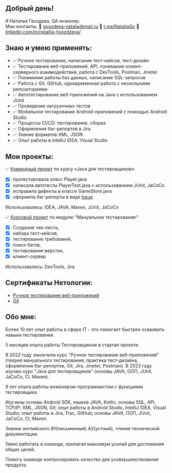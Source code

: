 ## Добрый день!

Я Наталья Гвоздева, QA инженер.  
Мои контакты: :incoming_envelope: gvozdeva-natalia@mail.ru  :iphone: [t.me/NataliaGv](https://t.me/NataliaGv) :link: [linkedin.com/in/natallia-hvozdzeva/](https://www.linkedin.com/in/natallia-hvozdzeva/)

## Знаю и умею применять:

- :white_check_mark: Ручное тестирование, написание тест-кейсов, тест-дизайн
- :white_check_mark: Тестирование веб-приложений, API, понимание клиент-серверного взаимодействия, работа с DevTools, Postman, Jmeter
- :white_check_mark: Понимание работы баз данных, написание SQL-запросов
- :white_check_mark: Работа с Git, GitHub, одновременная работа с несколькими репозиториями
- :white_check_mark: Автотестирование веб-приложений на Java с использованием JUnit
- :white_check_mark: Проведение нагрузочных тестов
- :white_check_mark: Мобильное тестирование Android-приложений с помощью Android Studio
- :white_check_mark: Процессы CI/CD: тестирование, сборка
- :white_check_mark: Оформление баг-репортов в Jira
- :white_check_mark: Знание форматов XML, JSON
- :white_check_mark: Опыт работы в IntelliJ IDEA, Visual Studio

## Мои проекты:

:white_check_mark: [Командный проект](https://github.com/NataliaGvozdeva/javaqa-team-diplom?organization=NataliaGvozdeva&organization=NataliaGvozdeva) по курсу «Java для тестировщиков»:
- [x] протестировала класс Player.java
- [x] написала автотесты PlayerTest.java с использованием JUnit, JaCoCo
- [x] исправила дефекты в классе GameStore.java
- [x] оформила баг-репорты в виде [Issue](https://github.com/WOVASYA/javaqa-team-diplom/issues?q=is%3Aissue+is%3Aclosed)

Использовались: IDEA, JAVA, Maven, JUnit, JaCoCo

:white_check_mark: [Курсовой проект](https://docs.google.com/spreadsheets/d/1oIfmirHvvNfC_SUBSiWNRXcbewIXIKoBvEta-OKEOA8/edit#gid=0) по модулю “Мануальное тестирование”:
- [x] Создание чек-листа, 
- [x] набора тест-кейсов, 
- [x] тестирование требований, 
- [x] поиск багов, 
- [x] тестирование верстки, 
- [x] клиент-сервер

Использовались: DevTools, Jira

## Сертификаты Нетологии:

- [Ручное тестирование веб-приложений](https://netology.ru/sharing/b14e342f8c911d5af75f9b57f6467ffe?utm_source=social&utm_campaign=achievements)
- [Git](https://netology.ru/sharing/a545d6f10f0c547ec85e1675e9338f8a?utm_source=social)

## Обо мне:

Более 10 лет опыт работы в сфере IT - это помогает быстрее осваивать навыки тестирования.

5 месяцев опыта работы Тестировщиком в стартап проекте.

В 2022 году закончила курс "Ручное тестирование веб-приложений" (теория мануального тестирования, практика тест-дизайна, оформление баг-репортов, Git, Jira, Jmeter, Postman). В 2023 году изучаю курс "Java для тестировщиков" (основы JAVA, ООП, JUnit, JaCoCo, CI, Maven).

9 лет опыта работы инженером-программистом с функциями тестировщика.

Изучены основы Android SDK, языков JAVA, Kotlin, основы SQL, API, TCP/IP, XML, JSON, Git; опыт работы в Android Studio, IntelliJ IDEA, Visual Studio; опыт работы в Jira, Trac, GitHub; основы JAVA, ООП, JUnit, JaCoCo, CI, Maven.

Знание английского B1(письменный) A2(устный), чтение технической документации.

Умею работать в команде, прилагая максимум усилий для достижения общих целей.

Помогу команде контролировать качество для усовершенствования продукта.

<!--
**NataliaGvozdeva/NataliaGvozdeva** is a ✨ _special_ ✨ repository because its `README.md` (this file) appears on your GitHub profile.

Here are some ideas to get you started:

- 🔭 I’m currently working on ...
- 🌱 I’m currently learning ...
- 👯 I’m looking to collaborate on ...
- 🤔 I’m looking for help with ...
- 💬 Ask me about ...
- 📫 How to reach me: ...
- 😄 Pronouns: ...
- ⚡ Fun fact: ...
-->
